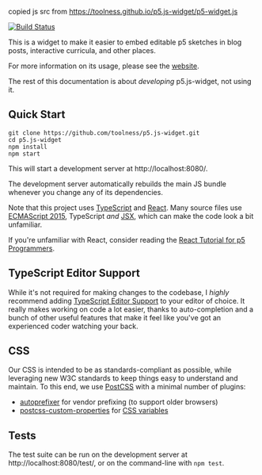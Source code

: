 copied js src from https://toolness.github.io/p5.js-widget/p5-widget.js


[![Build Status](https://travis-ci.org/toolness/p5.js-widget.svg?branch=master)](https://travis-ci.org/toolness/p5.js-widget)

This is a widget to make it easier to embed editable
p5 sketches in blog posts, interactive curricula, and other places.

For more information on its usage, please see the [website][].

The rest of this documentation is about *developing* p5.js-widget,
not using it.

## Quick Start

```
git clone https://github.com/toolness/p5.js-widget.git
cd p5.js-widget
npm install
npm start
```

This will start a development server at
http://localhost:8080/.

The development server automatically rebuilds the main JS bundle
whenever you change any of its dependencies.

Note that this project uses [TypeScript][] and [React][]. Many
source files use [ECMAScript 2015][], TypeScript *and* [JSX][],
which can make the code look a bit unfamiliar.

If you're unfamiliar with React, consider reading the
[React Tutorial for p5 Programmers][react-tutorial].

## TypeScript Editor Support

While it's not required for making changes to the codebase, I
*highly* recommend adding [TypeScript Editor Support][] to your editor
of choice. It really makes working on code a lot easier, thanks to
auto-completion and a bunch of other useful features that make it feel
like you've got an experienced coder watching your back.

## CSS

Our CSS is intended to be as standards-compliant as possible, while
leveraging new W3C standards to keep things easy to understand
and maintain. To this end, we use [PostCSS][] with a minimal number
of plugins:

* [autoprefixer][] for vendor prefixing (to support older browsers)
* [postcss-custom-properties][] for [CSS variables][]

## Tests

The test suite can be run on the development server at
http://localhost:8080/test/, or on the command-line with `npm test`.

[website]: https://toolness.github.io/p5.js-widget/
[TypeScript]: http://typescriptlang.org/
[React]: http://facebook.github.io/react/
[JSX]: https://facebook.github.io/react/docs/jsx-in-depth.html
[ECMAScript 2015]: https://babeljs.io/docs/learn-es2015/
[TypeScript Editor Support]: https://github.com/Microsoft/TypeScript/wiki/TypeScript-Editor-Support
[react-tutorial]: https://github.com/toolness/p5.js-widget/wiki/A-React-Tutorial-for-p5-Programmers
[PostCSS]: http://postcss.org/
[autoprefixer]: https://github.com/postcss/autoprefixer
[postcss-custom-properties]: https://github.com/postcss/postcss-custom-properties
[CSS variables]: https://developer.mozilla.org/en-US/docs/Web/CSS/Using_CSS_variables
